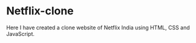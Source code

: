 # Netflix-clone
Here I have created a clone website of Netflix India using HTML, CSS and JavaScript.
